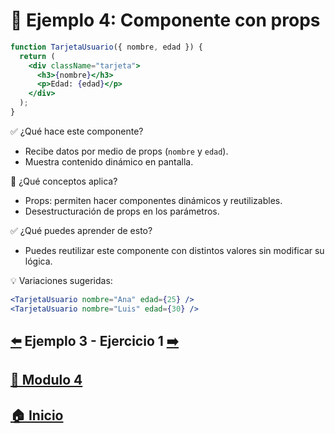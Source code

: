 # 🧪 Ejemplo 4: Componente con props

```jsx
function TarjetaUsuario({ nombre, edad }) {
  return (
    <div className="tarjeta">
      <h3>{nombre}</h3>
      <p>Edad: {edad}</p>
    </div>
  );
}
```

✅ ¿Qué hace este componente?

* Recibe datos por medio de props (`nombre` y `edad`).
* Muestra contenido dinámico en pantalla.

🧠 ¿Qué conceptos aplica?

* Props: permiten hacer componentes dinámicos y reutilizables.
* Desestructuración de props en los parámetros.

✅ ¿Qué puedes aprender de esto?

* Puedes reutilizar este componente con distintos valores sin modificar su lógica.

💡 Variaciones sugeridas:

```jsx
<TarjetaUsuario nombre="Ana" edad={25} />
<TarjetaUsuario nombre="Luis" edad={30} />
```

## [⬅️](../Ejemplos/Ejemplo_3.md) Ejemplo 3 - Ejercicio 1 [➡️](../Ejercicios/Ejercicio_1.md)

## [📄 Modulo 4](../Modulo_4.md) 

## [🏠 Inicio](../../README.md) 
